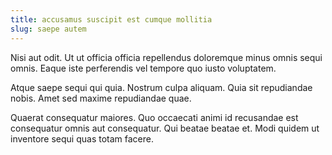 ```yaml
---
title: accusamus suscipit est cumque mollitia
slug: saepe autem
---
```


Nisi aut odit. Ut ut officia officia repellendus doloremque minus omnis sequi omnis. Eaque iste perferendis vel tempore quo iusto voluptatem.

Atque saepe sequi qui quia. Nostrum culpa aliquam. Quia sit repudiandae nobis. Amet sed maxime repudiandae quae.

Quaerat consequatur maiores. Quo occaecati animi id recusandae est consequatur omnis aut consequatur. Qui beatae beatae et. Modi quidem ut inventore sequi quas totam facere.
